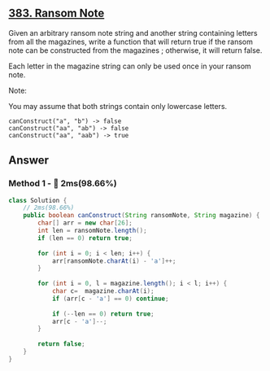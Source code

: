 ## [383. Ransom Note](https://leetcode.com/problems/ransom-note/)

Given an arbitrary ransom note string and another string containing letters from all the magazines, write a function that will return true if the ransom note can be constructed from the magazines ; otherwise, it will return false.

Each letter in the magazine string can only be used once in your ransom note.

Note:

You may assume that both strings contain only lowercase letters.
```
canConstruct("a", "b") -> false
canConstruct("aa", "ab") -> false
canConstruct("aa", "aab") -> true
```
## Answer
### Method 1 - :rocket: 2ms(98.66%)
```java
class Solution {
    // 2ms(98.66%)
    public boolean canConstruct(String ransomNote, String magazine) {
        char[] arr = new char[26];
        int len = ransomNote.length();
        if (len == 0) return true;
        
        for (int i = 0; i < len; i++) {
            arr[ransomNote.charAt(i) - 'a']++;
        }
        
        for (int i = 0, l = magazine.length(); i < l; i++) {
            char c=  magazine.charAt(i);
            if (arr[c - 'a'] == 0) continue;
            
            if (--len == 0) return true;
            arr[c - 'a']--;
        }
        
        return false;
    }
}
```
